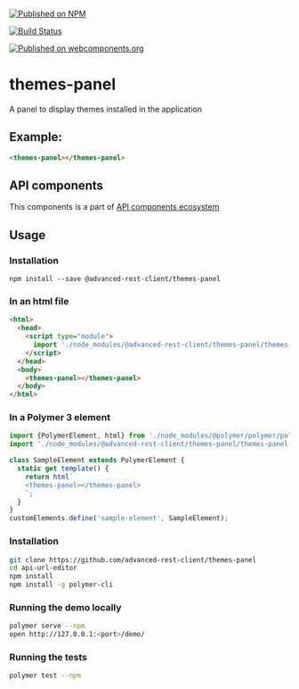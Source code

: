 [![Published on NPM](https://img.shields.io/npm/v/@advanced-rest-client/themes-panel.svg)](https://www.npmjs.com/package/@advanced-rest-client/themes-panel)

[![Build Status](https://travis-ci.org/advanced-rest-client/themes-panel.svg?branch=stage)](https://travis-ci.org/advanced-rest-client/themes-panel)

[![Published on webcomponents.org](https://img.shields.io/badge/webcomponents.org-published-blue.svg)](https://www.webcomponents.org/element/advanced-rest-client/themes-panel)


# themes-panel

A panel to display themes installed in the application

## Example:

```html
<themes-panel></themes-panel>
```

## API components

This components is a part of [API components ecosystem](https://elements.advancedrestclient.com/)

## Usage

### Installation
```
npm install --save @advanced-rest-client/themes-panel
```

### In an html file

```html
<html>
  <head>
    <script type="module">
      import './node_modules/@advanced-rest-client/themes-panel/themes-panel.js';
    </script>
  </head>
  <body>
    <themes-panel></themes-panel>
  </body>
</html>
```

### In a Polymer 3 element

```js
import {PolymerElement, html} from './node_modules/@polymer/polymer/polymer-element.js';
import './node_modules/@advanced-rest-client/themes-panel/themes-panel.js';

class SampleElement extends PolymerElement {
  static get template() {
    return html`
    <themes-panel></themes-panel>
    `;
  }
}
customElements.define('sample-element', SampleElement);
```

### Installation

```sh
git clone https://github.com/advanced-rest-client/themes-panel
cd api-url-editor
npm install
npm install -g polymer-cli
```

### Running the demo locally

```sh
polymer serve --npm
open http://127.0.0.1:<port>/demo/
```

### Running the tests
```sh
polymer test --npm
```
